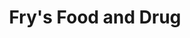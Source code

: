 ---
title: "Fry's Food and Drug"
url: /chandler/frys-food-and-drug-south-alma-school-road/
shop: supermarket
---